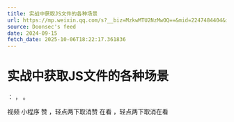 ```yaml
---
title: 实战中获取JS文件的各种场景
url: https://mp.weixin.qq.com/s?__biz=MzkwMTU2NzMwOQ==&mid=2247484404&idx=1&sn=295e4209184c53c46e52adcebc2733ea
source: Doonsec's feed
date: 2024-09-15
fetch_date: 2025-10-06T18:22:17.361836
---
```


# 实战中获取JS文件的各种场景

：
，
。

视频
小程序
赞
，轻点两下取消赞
在看
，轻点两下取消在看